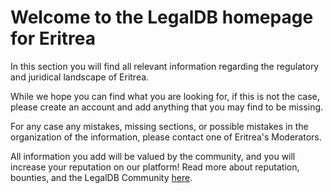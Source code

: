 <!-- TITLE: Eritrea -->
<!-- SUBTITLE: Welcome to the legalDB home of Eritrea -->

# Welcome to the LegalDB homepage for Eritrea

In this section you will find all relevant information regarding the regulatory and juridical landscape of Eritrea.

While we hope you can find what you are looking for, if this is not the case, please create an account and add anything that you may find to be missing.

For any case any mistakes, missing sections, or possible mistakes in the organization of the information, please contact one of Eritrea's Moderators.

All information you add will be valued by the community, and you will increase your reputation on our platform! Read more about reputation, bounties, and the LegalDB Community [here](http://legaldb.herokuapp.com/legaldb/community).
